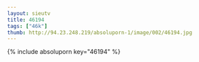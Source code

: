 ```yaml
--- 
layout: sieutv
title: 46194
tags: ["46k"]
thumb: http://94.23.248.219/absoluporn-1/image/002/46194.jpg
---
```

{% include absoluporn key="46194" %} 
